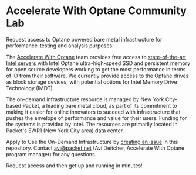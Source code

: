 # Accelerate With Optane Community Lab
Request access to Optane powered bare metal infrastructure for performance-testing and analysis purposes.

The [Accelerate With Optane](https://www.acceleratewithoptane.com/) team provides free access to [state-of-the-art Intel servers](https://www.acceleratewithoptane.com/specs) with Intel Optane ultra-high-speed SSD and persistent memory for open source developers working to get the most performance in terms of IO from their software. We currently provide access to the Optane drives as block storage devices, with potential options for Intel Memory Drive Technology (IMDT).

The on-demand infrastructure resource is managed by New York City-based Packet, a leading bare metal cloud, as part of its commitment to making it easier for online innovators to succeed with infrastructure that pushes the envelope of performance and value for their users. Funding for the systems is provided by Intel. The resources are primarily located in Packet's EWR1 (New York City area) data center.

Apply to Use the On-Demand Infrastructure by [creating an issue](https://github.com/AccelerateWithOptane/lab/issues/new) in this repository. Contact avi@packet.net (Avi Deitcher, Accelerate With Optane program manager) for any questions.

Request access and then get up and running in minutes!

